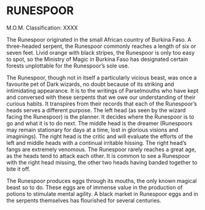 # RUNESPOOR  
M.O.M. Classification: XXXX  
  
The Runespoor originated in the small African country of Burkina Faso. A three-headed serpent, the Runespoor commonly reaches a length of six or seven feet. Livid orange with black stripes, the Runespoor is only too easy to spot, so the Ministry of Magic in Burkina Faso has designated certain forests unplottable for the Runespoor’s sole use.  
  
The Runespoor, though not in itself a particularly vicious beast, was once a favourite pet of Dark wizards, no doubt because of its striking and intimidating appearance. It is to the writings of Parselmouths who have kept and conversed with these serpents that we owe our understanding of their curious habits. It transpires from their records that each of the Runespoor’s heads serves a different purpose. The left head (as seen by the wizard facing the Runespoor) is the planner. It decides where the Runespoor is to go and what it is to do next. The middle head is the dreamer (Runespoors may remain stationary for days at a time, lost in glorious visions and imaginings). The right head is the critic and will evaluate the efforts of the left and middle heads with a continual irritable hissing. The right head’s fangs are extremely venomous. The Runespoor rarely reaches a great age, as the heads tend to attack each other. It is common to see a Runespoor with the right head missing, the other two heads having banded together to bite it off.  
  
The Runespoor produces eggs through its mouths, the only known magical beast so to do. These eggs are of immense value in the production of potions to stimulate mental agility. A black market in Runespoor eggs and in the serpents themselves has flourished for several centuries.  
  
